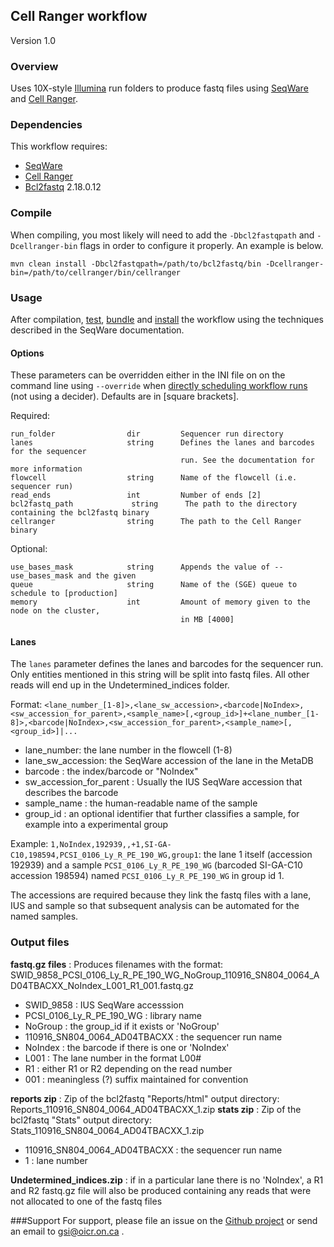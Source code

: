 ## Cell Ranger workflow

Version 1.0

### Overview

Uses 10X-style [Illumina](http://www.illumina.com/) run folders to produce fastq files using [SeqWare](http://seqware.github.io/) and [Cell Ranger](https://www.10xgenomics.com/).

### Dependencies

This workflow requires:

* [SeqWare](http://seqware.github.io/)
* [Cell Ranger](https://www.10xgenomics.com/)
* [Bcl2fastq](http://support.illumina.com/downloads/bcl2fastq-conversion-software-v2-18.html) 2.18.0.12

### Compile
When compiling, you most likely will need to add the `-Dbcl2fastqpath` and `-Dcellranger-bin` flags in order to configure it properly. An example is below.
```
mvn clean install -Dbcl2fastqpath=/path/to/bcl2fastq/bin -Dcellranger-bin=/path/to/cellranger/bin/cellranger
```

### Usage
After compilation, [test](http://seqware.github.io/docs/3-getting-started/developer-tutorial/#testing-the-workflow), [bundle](http://seqware.github.io/docs/3-getting-started/developer-tutorial/#packaging-the-workflow-into-a-workflow-bundle) and [install](http://seqware.github.io/docs/3-getting-started/admin-tutorial/#how-to-install-a-workflow) the workflow using the techniques described in the SeqWare documentation.

#### Options
These parameters can be overridden either in the INI file on on the command line using `--override` when [directly scheduling workflow runs](http://seqware.github.io/docs/3-getting-started/user-tutorial/#listing-available-workflows-and-their-parameters) (not using a decider). Defaults are in [square brackets].

Required:

    run_folder                dir         Sequencer run directory
    lanes                     string      Defines the lanes and barcodes for the sequencer
                                          run. See the documentation for more information
    flowcell                  string      Name of the flowcell (i.e. sequencer run)
    read_ends                 int         Number of ends [2]
    bcl2fastq_path             string      The path to the directory containing the bcl2fastq binary
    cellranger                string      The path to the Cell Ranger binary

Optional:

    use_bases_mask            string      Appends the value of --use_bases_mask and the given 
    queue                     string      Name of the (SGE) queue to schedule to [production]
    memory                    int         Amount of memory given to the node on the cluster,
                                          in MB [4000]

#### Lanes
The `lanes` parameter defines the lanes and barcodes for the sequencer run. Only entities mentioned in this string will be split into fastq files. All other reads will end up in the Undetermined_indices folder.

Format: `<lane_number_[1-8]>,<lane_sw_accession>,<barcode|NoIndex>,<sw_accession_for_parent>,<sample_name>[,<group_id>]+<lane_number_[1-8]>,<barcode|NoIndex>,<sw_accession_for_parent>,<sample_name>[,<group_id>]|...`

* lane_number: the lane number in the flowcell (1-8)
* lane_sw_accession: the SeqWare accession of the lane in the MetaDB
* barcode : the index/barcode or "NoIndex"
* sw_accession_for_parent : Usually the IUS SeqWare accession that describes the barcode
* sample_name : the human-readable name of the sample
* group_id : an optional identifier that further classifies a sample, for example into a experimental group

Example: `1,NoIndex,192939,,+1,SI-GA-C10,198594,PCSI_0106_Ly_R_PE_190_WG,group1`: the lane 1 itself (accession 192939) and a sample `PCSI_0106_Ly_R_PE_190_WG` (barcoded SI-GA-C10 accession 198594) named `PCSI_0106_Ly_R_PE_190_WG` in group id 1.

The accessions are required because they link the fastq files with a lane, IUS and sample so that subsequent analysis can be automated for the named samples.

### Output files
**fastq.gz files** : Produces filenames with the format: SWID_9858_PCSI_0106_Ly_R_PE_190_WG_NoGroup_110916_SN804_0064_AD04TBACXX_NoIndex_L001_R1_001.fastq.gz
* SWID_9858 : IUS SeqWare accesssion
* PCSI_0106_Ly_R_PE_190_WG : library name
* NoGroup : the group_id if it exists or 'NoGroup'
* 110916_SN804_0064_AD04TBACXX : the sequencer run name
* NoIndex : the barcode if there is one or 'NoIndex'
* L001 : The lane number in the format L00#
* R1 : either R1 or R2 depending on the read number
* 001 : meaningless (?) suffix maintained for convention

**reports zip** : Zip of the bcl2fastq "Reports/html" output directory: Reports_110916_SN804_0064_AD04TBACXX_1.zip
**stats zip** : Zip of the bcl2fastq "Stats" output directory: Stats_110916_SN804_0064_AD04TBACXX_1.zip
* 110916_SN804_0064_AD04TBACXX : the sequencer run name
* 1 : lane number

**Undetermined_indices.zip** :  if in a particular lane there is no 'NoIndex', a R1 and R2 fastq.gz file will also be produced containing any reads that were not allocated to one of the fastq files

###Support
For support, please file an issue on the [Github project](https://github.com/oicr-gsi) or send an email to gsi@oicr.on.ca .
